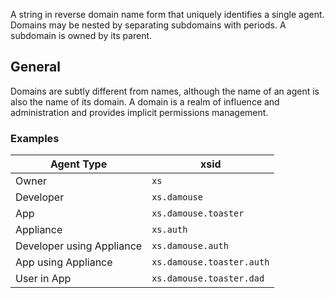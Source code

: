 A string in reverse domain name form that uniquely identifies a single agent. Domains may be nested by separating subdomains with periods. A subdomain is owned by its parent. 


## General

Domains are subtly different from names, although the name of an agent is also the name of its domain. A domain is a realm of influence and administration and provides implicit permissions management. 

### Examples

| Agent Type  | xsid |
| ------------- | ------------- |
| Owner  | `xs`  |
| Developer  | `xs.damouse`  |
| App  | `xs.damouse.toaster`  |
| Appliance  | `xs.auth`  |
| Developer using Appliance  | `xs.damouse.auth`  |
| App using Appliance  | `xs.damouse.toaster.auth`  |
| User in App  | `xs.damouse.toaster.dad`  |
